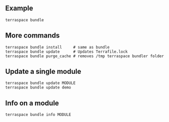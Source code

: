 ## Example

    terraspace bundle

## More commands

    terraspace bundle install     # same as bundle
    terraspace bundle update      # Updates Terrafile.lock
    terraspace bundle purge_cache # removes /tmp terraspace bundler folder

## Update a single module

    terraspace bundle update MODULE
    terraspace bundle update demo

## Info on a module

    terraspace bundle info MODULE
